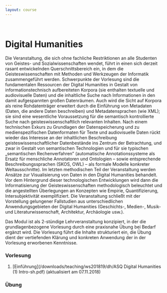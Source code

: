 ```yaml
---
layout: course
---
```


<br>

# Digital Humanities
Die Veranstaltung, die sich ohne fachliche Restriktionen an alle Studenten von Geistes- und Sozialwissenschaften wendet, führt in einen sich derzeit rasant entwickelnden Querschnittsbereich ein, in dem die Geisteswissenschaften mit Methoden und Werkzeugen der Informatik zusammengeführt werden. Schwerpunkte der Vorlesung sind die fundamentalen Ressourcen der Digital Humanities in Gestalt von informationstechnisch aufbereiteten Korpora (sie enthalten textuelle und audiovisuelle Daten) und die inhaltliche Suche nach Informationen in den damit aufgespannten großen Datenräumen. Auch wird die Sicht auf Korpora als reine Rohdatenträger erweitert durch die Einführung von Metadaten (Daten, die andere Daten beschreiben) und Metadatensprachen (wie XML); sie sind eine wesentliche Voraussetzung für die semantisch kontrollierte Suche nach geisteswissenschaftlich relevanten Inhalten. Nach einem technischen Exkurs zu Grundlagen der Datenspeicherung und zu medienspezifischen Datenformaten für Texte und audiovisuelle Daten rückt wieder das Interesse an der inhaltlichen Beschreibung geisteswissenschaftlicher Datenbestände ins Zentrum der Betrachtung, und zwar in Gestalt von semantischen Technologien und für sie typischen „semantischen Rechenverfahren” (automatische Annotationssysteme als Ersatz für menschliche Annotatoren und Ontologien – sowie entsprechende Beschreibungssprachen (SKOS, OWL) – als formale Modelle konkreter Weltausschnitte). Im letzten methodischen Teil der Veranstaltung werden Ansätze zur Visualisierung von Daten in den Digital Humanities behandelt.
Vor dem Hintergrund dieser technologischen Entwicklungen wird dann die Informatisierung der Geisteswissenschaften methodologisch beleuchtet und die angestellten Überlegungen an Konzepten wie Empirie, Quantifizierung, Intersubjektivität exemplifiziert. Die Veranstaltung schließt mit der Vorstellung gelungener Fallstudien aus unterschiedlichen Anwendungsgebieten der Digital Humanities (Geschichts-, Medien-, Musik- und Literaturwissenschaft, Architektur, Archäologie usw.).

Das Modul ist als 2-stündige Lehrveranstaltung konzipiert, in der die grundlagenbezogene Vorlesung durch eine praxisnahe Übung bei Bedarf ergänzt wird. Die Vorlesung führt die Inhalte strukturiert ein, die Übung dient der vertiefenden Klärung und konkreten Anwendung der in der Vorlesung erworbenen Kenntnisse.

### Vorlesung

1. [Einführung](/downloads/teaching/ws201819/dh/ASQ Digital Humanities (1) Intro-sh.pdf) (aktualisiert am 07.11.2018)

<!---
2. [Korpora](/downloads/teaching/ss2018/dh/ASQ+Digital+Humanities+%282%29+Korpora_sh.pdf)
3. [Suche](/downloads/teaching/ss2018/dh/ASQ%20Digital%20Humanities%20(3)%20Suche-sh.pdf) (aktualisiert am 18.6.18)
4. [Metadaten](/downloads/teaching/ss2018/dh/ASQ%20Digital%20Humanities%20(4)%20Metadaten-sh.pdf) (aktualisiert am 20.6.18)
5. [Semantische Technologien I](/downloads/teaching/ss2018/dh/ASQ_Digital_Humanities_6_Semantische_Technologien_I-sh.pdf)
6. [Semantische Technologien II](/downloads/teaching/ss2018/dh/ASQ+Digital+Humanities+7+Semantische+Technologien+II-sh.pdf) (aktualisiert am 12.7.18)
7. [Methodologische Aspekte](/downloads/teaching/ss2018/dh/ASQ+Digital+Humanities+9+Methodologische+Aspekte-sh.pdf)
--->

### Übung

